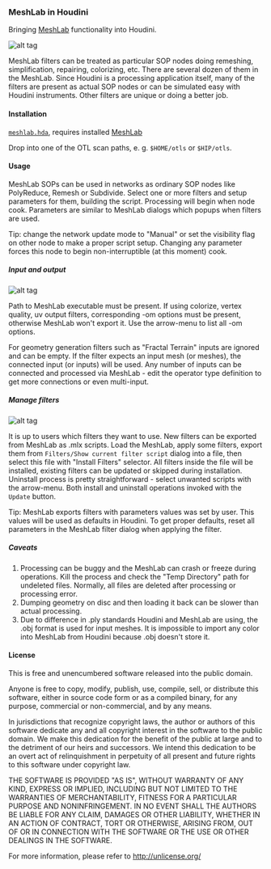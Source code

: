 ### MeshLab in Houdini

Bringing [MeshLab](http://meshlab.sourceforge.net/) functionality into Houdini.

![alt tag](http://i.imgur.com/GgRZ6Fo.png)

MeshLab filters can be treated as particular SOP nodes doing remeshing, simplification, repairing, colorizing, etc. There are several dozen of them in the MeshLab. Since Houdini is a processing application itself, many of the filters are present as actual SOP nodes or can be simulated easy with Houdini instruments. Other filters are unique or doing a better job.

#### Installation
[`meshlab.hda`](https://github.com/teared/meshlab-in-houdini/raw/master/otls/meshlab.hda), requires installed  [MeshLab](http://meshlab.sourceforge.net/)

Drop into one of the OTL scan paths, e. g. `$HOME/otls` or `$HIP/otls`.

#### Usage
MeshLab SOPs can be used in networks as ordinary SOP nodes like PolyReduce, Remesh or Subdivide. Select one or more filters and setup parameters for them, building the script. Processing will begin when node cook. Parameters are similar to MeshLab dialogs which popups when filters are used.

Tip: change the network update mode to "Manual" or set the visibility flag on other node to make a proper script setup. Changing any parameter forces this node to begin non-interruptible (at this moment) cook.

##### Input and output
![alt tag](http://i.imgur.com/uD7Cs1b.png)

Path to MeshLab executable must be present. If using colorize, vertex quality, uv output filters, corresponding -om options must be present, otherwise MeshLab won't export it. Use the arrow-menu to list all -om options.

For geometry generation filters such as "Fractal Terrain" inputs are ignored and can be empty. If the filter expects an input mesh (or meshes), the connected input (or inputs) will be used. Any number of inputs can be connected and processed via MeshLab - edit the operator type definition to get more connections or even multi-input.

##### Manage filters
![alt tag](http://i.imgur.com/01DuNRo.png)

It is up to users which filters they want to use. New filters can be exported from MeshLab as .mlx scripts. Load the MeshLab, apply some filters, export them from `Filters/Show current filter script` dialog into a file, then select this file with "Install Filters" selector. All filters inside the file will be installed, existing filters can be updated or skipped during installation. Uninstall process is pretty straightforward - select unwanted scripts with the arrow-menu. Both install and uninstall operations invoked with the `Update` button.

Tip: MeshLab exports filters with parameters values was set by user. This values will be used as defaults in Houdini. To get proper defaults, reset all parameters in the MeshLab filter dialog when applying the filter.

##### Caveats
1. Processing can be buggy and the MeshLab can crash or freeze during operations. Kill the process and check the "Temp Directory" path for undeleted files. Normally, all files are deleted after processing or processing error.
2. Dumping geometry on disc and then loading it back can be slower than actual processing.
3. Due to difference in .ply standards Houdini and MeshLab are using, the .obj format is used for input meshes. It is impossible to import any color into MeshLab from Houdini because .obj doesn't store it.

#### License
This is free and unencumbered software released into the public domain.

Anyone is free to copy, modify, publish, use, compile, sell, or
distribute this software, either in source code form or as a compiled
binary, for any purpose, commercial or non-commercial, and by any
means.

In jurisdictions that recognize copyright laws, the author or authors
of this software dedicate any and all copyright interest in the
software to the public domain. We make this dedication for the benefit
of the public at large and to the detriment of our heirs and
successors. We intend this dedication to be an overt act of
relinquishment in perpetuity of all present and future rights to this
software under copyright law.

THE SOFTWARE IS PROVIDED "AS IS", WITHOUT WARRANTY OF ANY KIND,
EXPRESS OR IMPLIED, INCLUDING BUT NOT LIMITED TO THE WARRANTIES OF
MERCHANTABILITY, FITNESS FOR A PARTICULAR PURPOSE AND NONINFRINGEMENT.
IN NO EVENT SHALL THE AUTHORS BE LIABLE FOR ANY CLAIM, DAMAGES OR
OTHER LIABILITY, WHETHER IN AN ACTION OF CONTRACT, TORT OR OTHERWISE,
ARISING FROM, OUT OF OR IN CONNECTION WITH THE SOFTWARE OR THE USE OR
OTHER DEALINGS IN THE SOFTWARE.

For more information, please refer to <http://unlicense.org/>
